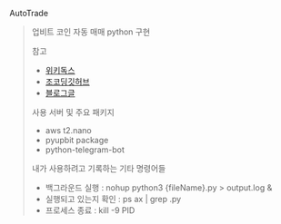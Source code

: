 AutoTrade

> 업비트 코인 자동 매매 python 구현
>
> 참고
>
> - [위키독스](https://wikidocs.net/21888)
> - [조코딩깃허브](https://github.com/youtube-jocoding/pyupbit-autotrade)
> - [블로그글](https://poalim.tistory.com/31)
>
> 사용 서버 및 주요 패키지
>
> - aws t2.nano
> - pyupbit package
> - python-telegram-bot
>
> 내가 사용하려고 기록하는 기타 명령어들
>
> - 백그라운드 실행 : nohup python3 {fileName}.py > output.log &
> - 실행되고 있는지 확인 : ps ax | grep .py
> - 프로세스 종료 : kill -9 PID